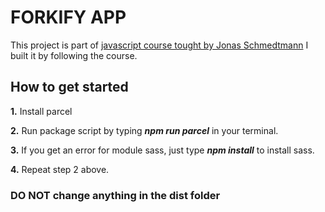 # FORKIFY APP

This project is part of [javascript course tought by Jonas Schmedtmann](https://www.udemy.com/course/the-complete-javascript-course/) I built it by following the course.

## How to get started

**1.** Install parcel

**2.** Run package script by typing **_npm run parcel_** in your terminal.

**3.** If you get an error for module sass, just type **_npm install_** to install sass.

**4.** Repeat step 2 above.

### DO NOT change anything in the dist folder
